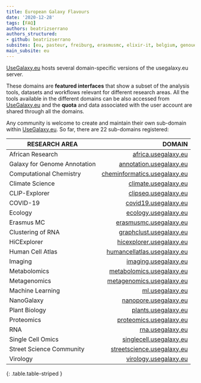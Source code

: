 ```yaml
---
title: European Galaxy Flavours
date: '2020-12-28'
tags: [FAQ]
authors: beatrizserrano
authors_structured:
- github: beatrizserrano
subsites: [eu, pasteur, freiburg, erasmusmc, elixir-it, belgium, genouest]
main_subsite: eu
---
```


[UseGalaxy.eu](https://usegalaxy.eu/) hosts several domain-specific versions of the usegalaxy.eu server. 

These domains are __featured interfaces__ that show a subset of the analysis tools, datasets and workflows relevant for different research areas. All the tools available in the different domains can be also accessed from [UseGalaxy.eu](usegalaxy.eu) and the __quota__ and data associated with the user account are shared through all the domains.

Any community is welcome to create and maintain their own sub-domain within [UseGalaxy.eu](https://usegalaxy.eu/). So far, there are 22 sub-domains registered:

 RESEARCH AREA |  DOMAIN 
-------------- | --------: 
African Research | [africa.usegalaxy.eu](https://africa.usegalaxy.eu)
Galaxy for Genome Annotation | [annotation.usegalaxy.eu](https://annotation.usegalaxy.eu)
Computational Chemistry | [cheminformatics.usegalaxy.eu](https://cheminformatics.usegalaxy.eu)
Climate Science | [climate.usegalaxy.eu](https://climate.usegalaxy.eu)
CLIP-Explorer | [clipseq.usegalaxy.eu](https://clipseq.usegalaxy.eu)
COVID-19 | [covid19.usegalaxy.eu](https://covid19.usegalaxy.eu)
Ecology | [ecology.usegalaxy.eu](https://ecology.usegalaxy.eu)
Erasmus MC | [erasmusmc.usegalaxy.eu](https://erasmusmc.usegalaxy.eu)
Clustering of RNA | [graphclust.usegalaxy.eu](https://graphclust.usegalaxy.eu)
HiCExplorer | [hicexplorer.usegalaxy.eu](https://hicexplorer.usegalaxy.eu)
Human Cell Atlas | [humancellatlas.usegalaxy.eu](https://humancellatlas.usegalaxy.eu)
Imaging | [imaging.usegalaxy.eu](https://imaging.usegalaxy.eu)
Metabolomics | [metabolomics.usegalaxy.eu](https://metabolomics.usegalaxy.eu)
Metagenomics | [metagenomics.usegalaxy.eu](https://metagenomics.usegalaxy.eu)
Machine Learning | [ml.usegalaxy.eu](https://ml.usegalaxy.eu)
NanoGalaxy | [nanopore.usegalaxy.eu](https://nanopore.usegalaxy.eu)
Plant Biology | [plants.usegalaxy.eu](https://plants.usegalaxy.eu)
Proteomics | [proteomics.usegalaxy.eu](https://proteomics.usegalaxy.eu)
RNA | [rna.usegalaxy.eu](https://rna.usegalaxy.eu)
Single Cell Omics | [singlecell.usegalaxy.eu](https://singlecell.usegalaxy.eu)
Street Science Community | [streetscience.usegalaxy.eu](https://streetscience.usegalaxy.eu)
Virology | [virology.usegalaxy.eu](https://virology.usegalaxy.eu)
{: .table.table-striped }



